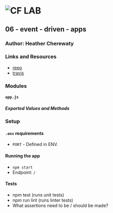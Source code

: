![CF](http://i.imgur.com/7v5ASc8.png) LAB
=================================================

## 06 - event - driven - apps

### Author: Heather Cherewaty

### Links and Resources
* [repo](https://github.com/hcherewaty/06-event-driven-apps)
* [travis](http://xyz.com)


### Modules
#### `app.js`
##### Exported Values and Methods


### Setup
#### `.env` requirements
* `PORT` - Defined in ENV.


#### Running the app
* `npm start`
* Endpoint: `/`


#### Tests
* npm test (runs unit tests)
* npm run lint (runs linter tests)
* What assertions need to be / should be made?


